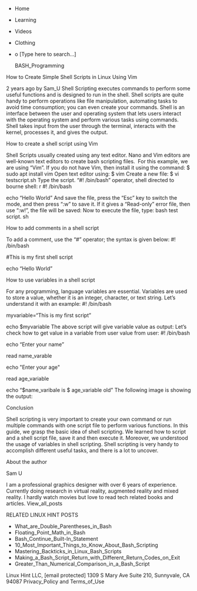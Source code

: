 





















































* Home
* Learning
* Videos
* Clothing
*
  o [Type here to search...]


   BASH_Programming


How to Create Simple Shell Scripts in Linux Using Vim

2 years ago
by Sam_U
Shell Scripting executes commands to perform some useful functions and is
designed to run in the shell. Shell scripts are quite handy to perform
operations like file manipulation, automating tasks to avoid time consumption;
you can even create your commands.
Shell is an interface between the user and operating system that lets users
interact with the operating system and perform various tasks using commands.
Shell takes input from the user through the terminal, interacts with the
kernel, processes it, and gives the output.

How to create a shell script using Vim

Shell Scripts usually created using any text editor. Nano and Vim editors are
well-known text editors to create bash scripting files.  For this example, we
are using “Vim”. If you do not have Vim, then install it using the command:
$ sudo apt install vim
Open text editor using:
$ vim
Create a new file:
$ vi testscript.sh
Type the script. “#! /bin/bash” operator, shell directed to bourne shell: r
#! /bin/bash

echo “Hello World”
And save the file, press the “Esc” key to switch the mode, and then press “:w”
to save it. If it gives a “Read-only” error file, then use “:w!”, the file will
be saved:
Now to execute the file, type:
bash test script. sh

How to add comments in a shell script

To add a comment, use the “#” operator; the syntax is given below:
#! /bin/bash

#This is my first shell script

echo “Hello World”

How to use variables in a shell script

For any programming, language variables are essential. Variables are used to
store a value, whether it is an integer, character, or text string. Let’s
understand it with an example:
#! /bin/bash

myvariable=“This is my first script”

echo $myvariable
The above script will give variable value as output:
Let’s check how to get value in a variable from user value from user:
#! /bin/bash

echo “Enter your name”

read name_varable

echo "Enter your age"

read age_variable

echo “$name_varibale is $ age_variable old”
The following image is showing the output:

Conclusion

Shell scripting is very important to create your own command or run multiple
commands with one script file to perform various functions. In this guide, we
grasp the basic idea of shell scripting. We learned how to script and a shell
script file, save it and then execute it. Moreover, we understood the usage of
variables in shell scripting. Shell scripting is very handy to accomplish
different useful tasks, and there is a lot to uncover.


About the author


Sam U

I am a professional graphics designer with over 6 years of experience.
Currently doing research in virtual reality, augmented reality and mixed
reality.
I hardly watch movies but love to read tech related books and articles.
View_all_posts

RELATED LINUX HINT POSTS


* What_are_Double_Parentheses_in_Bash
* Floating_Point_Math_in_Bash
* Bash_Continue_Built-In_Statement
* 10_Most_Important_Things_to_Know_About_Bash_Scripting
* Mastering_Backticks_in_Linux_Bash_Scripts
* Making_a_Bash_Script_Return_with_Different_Return_Codes_on_Exit
* Greater_Than_Numerical_Comparison_in_a_Bash_Script

Linux Hint LLC, [email protected]
1309 S Mary Ave Suite 210, Sunnyvale, CA 94087
 Privacy_Policy and Terms_of_Use
